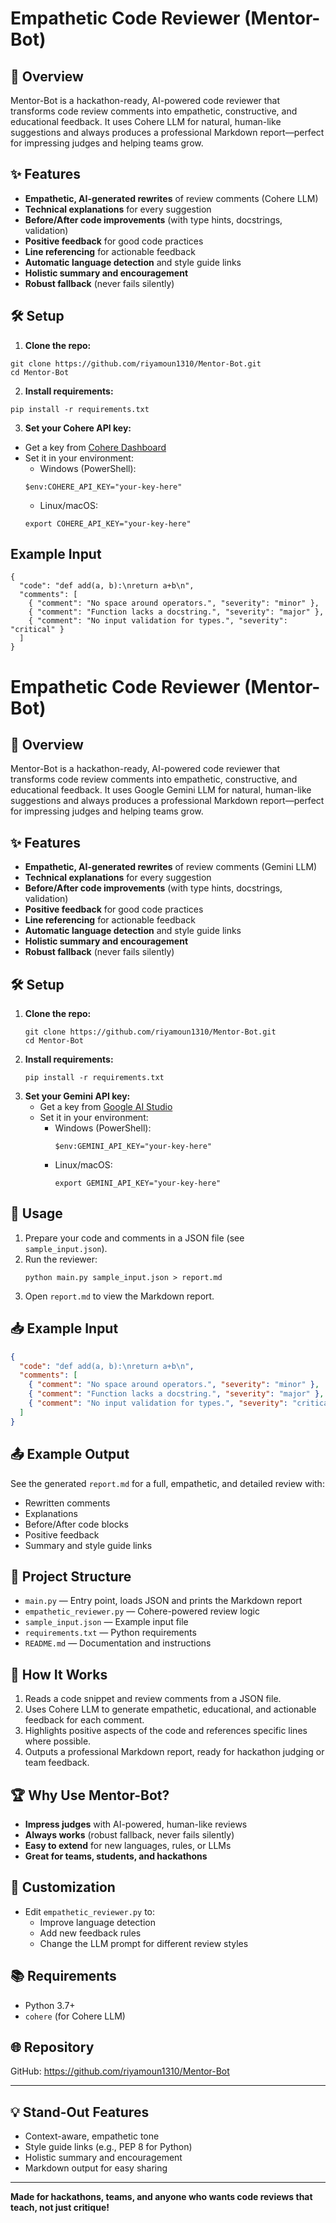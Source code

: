 
# Empathetic Code Reviewer (Mentor-Bot)

## 🚀 Overview
Mentor-Bot is a hackathon-ready, AI-powered code reviewer that transforms code review comments into empathetic, constructive, and educational feedback. It uses Cohere LLM for natural, human-like suggestions and always produces a professional Markdown report—perfect for impressing judges and helping teams grow.


## ✨ Features
- **Empathetic, AI-generated rewrites** of review comments (Cohere LLM)
- **Technical explanations** for every suggestion
- **Before/After code improvements** (with type hints, docstrings, validation)
- **Positive feedback** for good code practices
- **Line referencing** for actionable feedback
- **Automatic language detection** and style guide links
- **Holistic summary and encouragement**
- **Robust fallback** (never fails silently)


## 🛠️ Setup
1. **Clone the repo:**
  ```
  git clone https://github.com/riyamoun1310/Mentor-Bot.git
  cd Mentor-Bot
  ```
2. **Install requirements:**
  ```
  pip install -r requirements.txt
  ```
3. **Set your Cohere API key:**
  - Get a key from [Cohere Dashboard](https://dashboard.cohere.com/api-keys)
  - Set it in your environment:
    - Windows (PowerShell):
     ```
     $env:COHERE_API_KEY="your-key-here"
     ```
    - Linux/macOS:
     ```
     export COHERE_API_KEY="your-key-here"
     ```

## Example Input
```
{
  "code": "def add(a, b):\nreturn a+b\n",
  "comments": [
    { "comment": "No space around operators.", "severity": "minor" },
    { "comment": "Function lacks a docstring.", "severity": "major" },
    { "comment": "No input validation for types.", "severity": "critical" }
  ]
}
```



# Empathetic Code Reviewer (Mentor-Bot)

## 🚀 Overview
Mentor-Bot is a hackathon-ready, AI-powered code reviewer that transforms code review comments into empathetic, constructive, and educational feedback. It uses Google Gemini LLM for natural, human-like suggestions and always produces a professional Markdown report—perfect for impressing judges and helping teams grow.

## ✨ Features
- **Empathetic, AI-generated rewrites** of review comments (Gemini LLM)
- **Technical explanations** for every suggestion
- **Before/After code improvements** (with type hints, docstrings, validation)
- **Positive feedback** for good code practices
- **Line referencing** for actionable feedback
- **Automatic language detection** and style guide links
- **Holistic summary and encouragement**
- **Robust fallback** (never fails silently)

## 🛠️ Setup
1. **Clone the repo:**
   ```
   git clone https://github.com/riyamoun1310/Mentor-Bot.git
   cd Mentor-Bot
   ```
2. **Install requirements:**
   ```
   pip install -r requirements.txt
   ```
3. **Set your Gemini API key:**
   - Get a key from [Google AI Studio](https://aistudio.google.com/app/apikey)
   - Set it in your environment:
     - Windows (PowerShell):
       ```
       $env:GEMINI_API_KEY="your-key-here"
       ```
     - Linux/macOS:
       ```
       export GEMINI_API_KEY="your-key-here"
       ```

## 🚦 Usage
1. Prepare your code and comments in a JSON file (see `sample_input.json`).
2. Run the reviewer:
   ```
   python main.py sample_input.json > report.md
   ```
3. Open `report.md` to view the Markdown report.

## 📥 Example Input
```json
{
  "code": "def add(a, b):\nreturn a+b\n",
  "comments": [
    { "comment": "No space around operators.", "severity": "minor" },
    { "comment": "Function lacks a docstring.", "severity": "major" },
    { "comment": "No input validation for types.", "severity": "critical" }
  ]
}
```

## 📤 Example Output
See the generated `report.md` for a full, empathetic, and detailed review with:
- Rewritten comments
- Explanations
- Before/After code blocks
- Positive feedback
- Summary and style guide links

## 🧩 Project Structure
- `main.py` — Entry point, loads JSON and prints the Markdown report
- `empathetic_reviewer.py` — Cohere-powered review logic
- `sample_input.json` — Example input file
- `requirements.txt` — Python requirements
- `README.md` — Documentation and instructions

## 🧠 How It Works
1. Reads a code snippet and review comments from a JSON file.
2. Uses Cohere LLM to generate empathetic, educational, and actionable feedback for each comment.
3. Highlights positive aspects of the code and references specific lines where possible.
4. Outputs a professional Markdown report, ready for hackathon judging or team feedback.

## 🏆 Why Use Mentor-Bot?
- **Impress judges** with AI-powered, human-like reviews
- **Always works** (robust fallback, never fails silently)
- **Easy to extend** for new languages, rules, or LLMs
- **Great for teams, students, and hackathons**

## 🔧 Customization
- Edit `empathetic_reviewer.py` to:
  - Improve language detection
  - Add new feedback rules
  - Change the LLM prompt for different review styles

## 📚 Requirements
- Python 3.7+
- `cohere` (for Cohere LLM)

## 🌐 Repository
GitHub: https://github.com/riyamoun1310/Mentor-Bot

---

## 💡 Stand-Out Features
- Context-aware, empathetic tone
- Style guide links (e.g., PEP 8 for Python)
- Holistic summary and encouragement
- Markdown output for easy sharing

---

**Made for hackathons, teams, and anyone who wants code reviews that teach, not just critique!**
